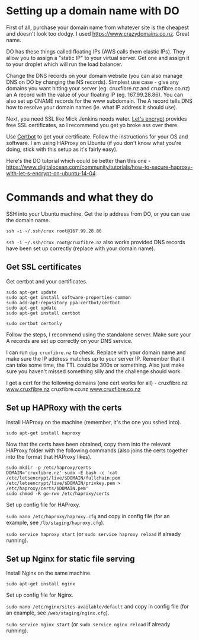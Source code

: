 # Setting up a domain name with DO

First of all, purchase your domain name from whatever site is the cheapest and doesn't look too dodgy. I used https://www.crazydomains.co.nz. Great name.

DO has these things called floating IPs (AWS calls them elastic IPs). They allow you to assign a "static IP" to your virtual server. Get one and assign it to your droplet which will run the load balancer.

Change the DNS records on your domain website (you can also manage DNS on DO by changing the NS records).
Simplest use case - give any domains you want hitting your server (eg. cruxfibre.nz and cruxfibre.co.nz) an A record with the value of your floating IP (eg. 167.99.28.86). You can also set up CNAME records for the www subdomain. The A record tells DNS how to resolve your domain names (ie. what IP address it should use).

Next, you need SSL like Mick Jenkins needs water. [Let's encrypt](https://letsencrypt.org/getting-started/) provides free SSL certificates, so I recommend you get yo broke ass over there.

Use [Certbot](https://certbot.eff.org/) to get your certificate. Follow the instructions for your OS and software. I am using HAProxy on Ubuntu (if you don't know what you're doing, stick with this setup as it's fairly easy).

Here's the DO tutorial which could be better than this one - https://www.digitalocean.com/community/tutorials/how-to-secure-haproxy-with-let-s-encrypt-on-ubuntu-14-04.

# Commands and what they do

SSH into your Ubuntu machine. Get the ip address from DO, or you can use the domain name.

`ssh -i ~/.ssh/crux root@167.99.28.86`

`ssh -i ~/.ssh/crux root@cruxfibre.nz` also works provided DNS records have been set up correctly (replace with your domain name).

## Get SSL certificates

Get certbot and your certificates.

```
sudo apt-get update
sudo apt-get install software-properties-common
sudo add-apt-repository ppa:certbot/certbot
sudo apt-get update
sudo apt-get install certbot
```

`sudo certbot certonly`

Follow the steps, I recommend using the standalone server. Make sure your A records are set up correctly on your DNS service.

I can run `dig cruxfibre.nz` to check. Replace with your domain name and make sure the IP address matches up to your server IP. Remember that it can take some time, the TTL could be 300s or something. Also just make sure you haven't missed something silly and the challenge should work.

I get a cert for the following domains (one cert works for all) - cruxfibre.nz www.cruxfibre.nz cruxfibre.co.nz www.cruxfibre.co.nz

## Set up HAPRoxy with the certs

Install HAProxy on the machine (remember, it's the one you sshed into).

`sudo apt-get install haproxy`

Now that the certs have been obtained, copy them into the relevant HAProxy folder with the following commands (also joins the certs together into the format that HAProxy likes).

```
sudo mkdir -p /etc/haproxy/certs
DOMAIN='cruxfibre.nz' sudo -E bash -c 'cat /etc/letsencrypt/live/$DOMAIN/fullchain.pem /etc/letsencrypt/live/$DOMAIN/privkey.pem > /etc/haproxy/certs/$DOMAIN.pem'
sudo chmod -R go-rwx /etc/haproxy/certs
```

Set up config file for HAProxy.

`sudo nano /etc/haproxy/haproxy.cfg` and copy in config file (for an example, see `/lb/staging/haproxy.cfg`).

`sudo service haproxy start` (or `sudo service haproxy reload` if already running).

## Set up Nginx for static file serving

Install Nginx on the same machine.

`sudo apt-get install nginx`

Set up config file for Nginx.

`sudo nano /etc/nginx/sites-available/default` and copy in config file (for an example, see `/web/staging/nginx.cfg`).

`sudo service nginx start` (or `sudo service nginx reload` if already running).

